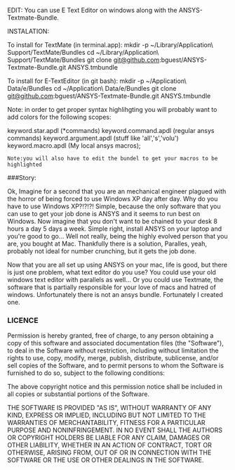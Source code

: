 EDIT: You can use E Text Editor on windows along with the ANSYS-Textmate-Bundle.

INSTALATION:

To install for TextMate (in terminal.app):
	mkdir -p ~/Library/Application\ Support/TextMate/Bundles
 	cd ~/Library/Application\ Support/TextMate/Bundles
 	git clone git@github.com:bguest/ANSYS-Textmate-Bundle.git ANSYS.tmbundle
 	
To install for E-TextEditor (in git bash):
	mkdir -p ~/Application\ Data/e/Bundles
	cd ~/Application\ Data/e/Bundles
	git clone git@github.com:bguest/ANSYS-Textmate-Bundle.git ANSYS.tmbundle

Note: in order to get proper syntax highlihgting you will probably want to add colors 
for the following scopes:

keyword.star.apdl (*commands)
keyword.command.apdl (regular ansys commands)
keyword.argument.apdl (stuff like 'all','s','volu')
keyword.macro.apdl (My local ansys macros); 

    Note:you will also have to edit the bundel to get your macros to be highlighted

###Story:

Ok, Imagine for a second that you are an mechanical engineer plagued with the horror of
being forced to use Windows XP day after day. Why do you have to use Windows XP?!?!?! 
Simple, because the only software that you can use to get your job done is ANSYS and it
seems to run best on Windows. Now imagine that you don't want to be chained to your
desk 8 hours a day 5 days a week. Simple right, install ANSYS on your laptop and you're
good to go... Well not really, being the highly evolved person that you are, you bought
at Mac. Thankfully there is a solution, Paralles, yeah, probably not ideal for number
crunching, but it gets the job done.

Now that you are all set up using ANSYS on your mac, life is good, but there is just
one problem, what text editor do you use? You could use your old windows text editor
with parallels as well... Or you could use Textmate, the software that is partially
responsible for your love of macs and hatred of windows. Unfortunately there is not an
ansys bundle. Fortunately I created one.

### LICENCE

Permission is hereby granted, free of charge, to any person obtaining a copy of this software and associated documentation files (the "Software"), to deal in the Software without restriction, including without limitation the rights to use, copy, modify, merge, publish, distribute, sublicense, and/or sell copies of the Software, and to permit persons to whom the Software is furnished to do so, subject to the following conditions:

The above copyright notice and this permission notice shall be included in all copies or substantial portions of the Software.

THE SOFTWARE IS PROVIDED "AS IS", WITHOUT WARRANTY OF ANY KIND, EXPRESS OR IMPLIED, INCLUDING BUT NOT LIMITED TO THE WARRANTIES OF MERCHANTABILITY, FITNESS FOR A PARTICULAR PURPOSE AND NONINFRINGEMENT. IN NO EVENT SHALL THE AUTHORS OR COPYRIGHT HOLDERS BE LIABLE FOR ANY CLAIM, DAMAGES OR OTHER LIABILITY, WHETHER IN AN ACTION OF CONTRACT, TORT OR OTHERWISE, ARISING FROM, OUT OF OR IN CONNECTION WITH THE SOFTWARE OR THE USE OR OTHER DEALINGS IN THE SOFTWARE.
